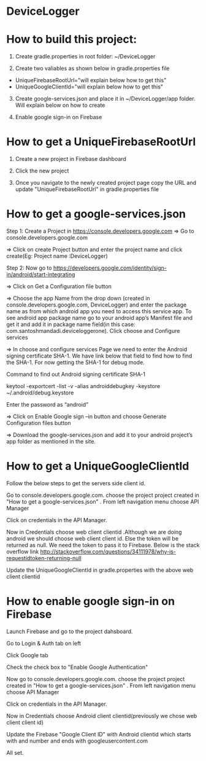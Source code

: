 # DeviceLogger

How to build this project:
============

1) Create gradle.properties in root folder: ~/DeviceLogger

2) Create two valiables as shown below in gradle.properties file
- UniqueFirebaseRootUrl="will explain below how to get this" 
- UniqueGoogleClientId="will explain below how to get this"

3) Create google-services.json and place it in ~/DeviceLogger/app folder. Will explain below on how to create 

4) Enable google sign-in on Firebase

How to get a UniqueFirebaseRootUrl
============
1) Create a new project in Firebase dashboard

2) Click the new project 

3) Once you navigate to the newly created project page copy the URL and update "UniqueFirebaseRootUrl" in gradle.properties file

How to get a google-services.json
============
Step 1: Create a Project in https://console.developers.google.com
⇒	Go to console.developers.google.com

⇒	Click on create Project button  and enter the project name and click create(Eg: Project name :DeviceLogger)
 
Step 2: Now go to https://developers.google.com/identity/sign-in/android/start-integrating

⇒	Click on Get a Configuration file button
 
⇒	Choose the app Name from the drop down (created in console.developers.google.com, DeviceLogger) and enter the package name as from which android app you need to access this service app. To see android app package name go to your android app’s Manifest file and get it and add it in package name field(in this case: com.santoshmandadi.deviceloggerone). Click choose and Configure services

⇒	In  choose and configure services Page we need to enter the Android signing  certificate SHA-1. We have link below that field to find how to find the SHA-1. For now getting the SHA-1 for debug mode.

Command to find out Android signing certificate SHA-1 

keytool -exportcert -list -v -alias androiddebugkey -keystore ~/.android/debug.keystore

Enter the password as “android”

⇒	Click on Enable Google sign –in button and choose Generate Configuration files button

⇒	Download the google-services.json and add it to your android project’s app folder as mentioned in the site.

How to get a UniqueGoogleClientId
============
Follow the below steps to get the  servers side client id. 

Go to console.developers.google.com. choose the project project created in "How to get a google-services.json" . From left navigation menu choose API Manager

Click on credentials in the API Manager.

Now in Credentials choose web client clientid .Although we are doing android we should choose web client client id. Else the token will be returned as null. We need the token to pass it to Firebase. Below is the stack overflow link 
http://stackoverflow.com/questions/34111978/why-is-requestidtoken-returning-null

Update the UniqueGoogleClientId in gradle.properties with the above web client clientid

How to enable google sign-in on Firebase
============
Launch Firebase and go to the project dahsboard. 

Go to Login & Auth tab on left

Click Google tab

Check the check box to "Enable Google Authentication"

Now go to console.developers.google.com. choose the project project created in "How to get a google-services.json" . From left navigation menu choose API Manager

Click on credentials in the API Manager.

Now in Credentials choose Android client clientid(previously we chose web client client id)

Update the Firebase "Google Client ID" with Android clientid which starts with and number and ends with googleusercontent.com

All set. 
